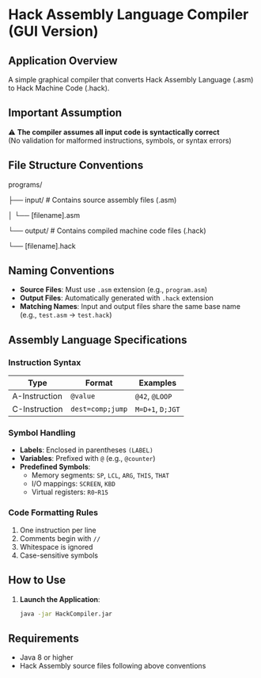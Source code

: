 # Hack Assembly Language Compiler (GUI Version)

## Application Overview
A simple graphical compiler that converts Hack Assembly Language (.asm) to Hack Machine Code (.hack).

## Important Assumption
⚠️ **The compiler assumes all input code is syntactically correct**  
(No validation for malformed instructions, symbols, or syntax errors)

## File Structure Conventions

programs/

├── input/ # Contains source assembly files (.asm)

│ └── [filename].asm

└── output/ # Contains compiled machine code files (.hack)

└── [filename].hack

## Naming Conventions

- **Source Files**: Must use `.asm` extension (e.g., `program.asm`)
- **Output Files**: Automatically generated with `.hack` extension
- **Matching Names**: Input and output files share the same base name (e.g., `test.asm` → `test.hack`)

## Assembly Language Specifications

### Instruction Syntax

| Type          | Format               | Examples          |
|---------------|----------------------|-------------------|
| A-Instruction | `@value`             | `@42`, `@LOOP`    |
| C-Instruction | `dest=comp;jump`     | `M=D+1`, `D;JGT`  |

### Symbol Handling

- **Labels**: Enclosed in parentheses `(LABEL)`
- **Variables**: Prefixed with `@` (e.g., `@counter`)
- **Predefined Symbols**:
  - Memory segments: `SP`, `LCL`, `ARG`, `THIS`, `THAT`
  - I/O mappings: `SCREEN`, `KBD`
  - Virtual registers: `R0`-`R15`

### Code Formatting Rules

1. One instruction per line
2. Comments begin with `//`
3. Whitespace is ignored
4. Case-sensitive symbols

## How to Use
1. **Launch the Application**:
   ```bash
   java -jar HackCompiler.jar


## Requirements
- Java 8 or higher
- Hack Assembly source files following above conventions
